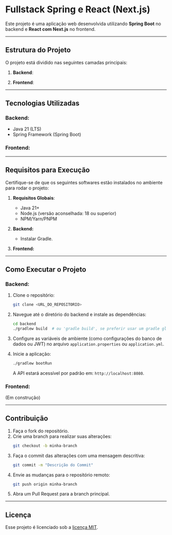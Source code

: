 # Fullstack Spring e React (Next.js)

Este projeto é uma aplicação web desenvolvida utilizando **Spring Boot** no backend e **React com Next.js** no frontend.

---

## Estrutura do Projeto

O projeto está dividido nas seguintes camadas principais:

1. **Backend**:  

2. **Frontend**:  

---

## Tecnologias Utilizadas

### Backend:
- Java 21 (LTS)
- Spring Framework (Spring Boot)

### Frontend:

---

## Requisitos para Execução

Certifique-se de que os seguintes softwares estão instalados no ambiente para rodar o projeto:

1. **Requisitos Globais**:
    - Java 21+
    - Node.js (versão aconselhada: 18 ou superior)
    - NPM/Yarn/PNPM

2. **Backend:**
    - Instalar Gradle.

3. **Frontend:**

---

## Como Executar o Projeto

### Backend:

1. Clone o repositório:
   ```bash
   git clone <URL_DO_REPOSITORIO>
   ```

2. Navegue até o diretório do backend e instale as dependências:
   ```bash
   cd backend
   ./gradlew build  # ou 'gradle build', se preferir usar um gradle global
   ```

3. Configure as variáveis de ambiente (como configurações do banco de dados ou JWT) no arquivo `application.properties` ou `application.yml`.

4. Inicie a aplicação:
   ```bash
   ./gradlew bootRun
   ```

   A API estará acessível por padrão em: `http://localhost:8080`.

### Frontend:

(Em construção)

---

## Contribuição

1. Faça o fork do repositório.
2. Crie uma branch para realizar suas alterações:
   ```bash
   git checkout -b minha-branch
   ```
3. Faça o commit das alterações com uma mensagem descritiva:
   ```bash
   git commit -m "Descrição do Commit"
   ```
4. Envie as mudanças para o repositório remoto:
   ```bash
   git push origin minha-branch
   ```
5. Abra um Pull Request para a branch principal.

---

## Licença

Esse projeto é licenciado sob a [licença MIT](LICENSE).